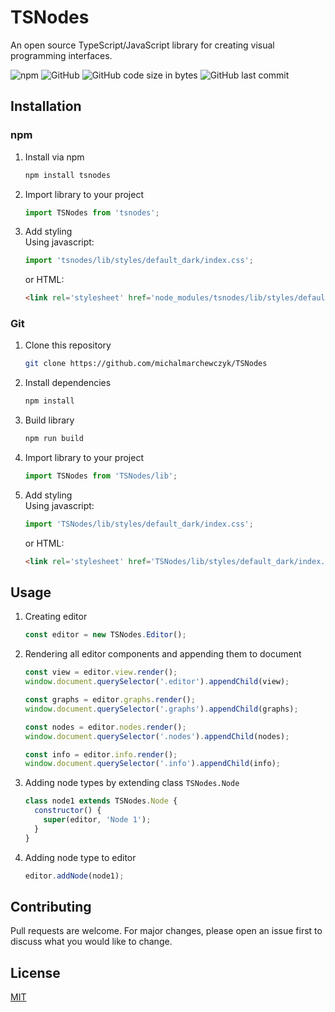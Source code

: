# TSNodes

An open source TypeScript/JavaScript library for creating visual programming interfaces.


![npm](https://img.shields.io/npm/v/tsnodes)
![GitHub](https://img.shields.io/github/license/michalmarchewczyk/TSNodes)
![GitHub code size in bytes](https://img.shields.io/github/languages/code-size/michalmarchewczyk/tsnodes)
![GitHub last commit](https://img.shields.io/github/last-commit/michalmarchewczyk/tsnodes)

## Installation
    
  
### npm
1. Install via npm
    ```bash
    npm install tsnodes
    ```

1. Import library to your project
    ```javascript
    import TSNodes from 'tsnodes';
    ```
   
1. Add styling  
    Using javascript: 
    ```Javascript
    import 'tsnodes/lib/styles/default_dark/index.css';
    ```
   or HTML:
   ```html
   <link rel='stylesheet' href='node_modules/tsnodes/lib/styles/default_dark/index.css'>
   ```
   
### Git
1. Clone this repository
    ```bash
    git clone https://github.com/michalmarchewczyk/TSNodes
    ```

1. Install dependencies
    ```bash
    npm install
    ```

1. Build library
    ```bash
    npm run build
    ```

1. Import library to your project
    ```javascript
    import TSNodes from 'TSNodes/lib';
    ```
   
1. Add styling  
    Using javascript: 
    ```Javascript
    import 'TSNodes/lib/styles/default_dark/index.css';
    ```
   or HTML:
   ```html
   <link rel='stylesheet' href='TSNodes/lib/styles/default_dark/index.css'>
   ```

## Usage

1. Creating editor
    ```javascript
    const editor = new TSNodes.Editor();
    ```
   
1. Rendering all editor components and appending them to document
    ```javascript
    const view = editor.view.render();
    window.document.querySelector('.editor').appendChild(view);
    
    const graphs = editor.graphs.render();
    window.document.querySelector('.graphs').appendChild(graphs);
    
    const nodes = editor.nodes.render();
    window.document.querySelector('.nodes').appendChild(nodes);
    
    const info = editor.info.render();
    window.document.querySelector('.info').appendChild(info);
    ```
   
1. Adding node types by extending class `TSNodes.Node`
    ```javascript
    class node1 extends TSNodes.Node {
      constructor() {
        super(editor, 'Node 1');
      }   
    }
    ```
   
1. Adding node type to editor
    ```javascript
    editor.addNode(node1);
    ```

## Contributing
Pull requests are welcome. For major changes, please open an issue first to discuss what you would like to change.

## License
[MIT](LICENSE)
